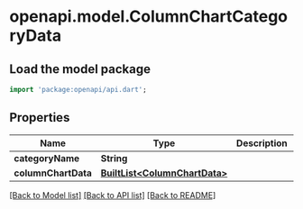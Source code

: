 # openapi.model.ColumnChartCategoryData

## Load the model package
```dart
import 'package:openapi/api.dart';
```

## Properties
Name | Type | Description | Notes
------------ | ------------- | ------------- | -------------
**categoryName** | **String** |  | 
**columnChartData** | [**BuiltList&lt;ColumnChartData&gt;**](ColumnChartData.md) |  | 

[[Back to Model list]](../README.md#documentation-for-models) [[Back to API list]](../README.md#documentation-for-api-endpoints) [[Back to README]](../README.md)



